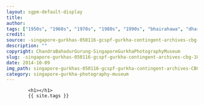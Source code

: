 ```yaml
---
layout: sgpm-default-display
title: 
author: 
tags: ["1950s", "1960s", "1970s", "1980s", "1990s", "bhairahawa", "dharan", "gurkhas", "kathmandu", "nepal", "pokhara", "singapore", "singapore gurkha archive", "singapore gurkha old photographs", "singapore gurkha photography museum", "singapore gurkhas"]
credit: 
source: -singapore-gurkhas-050116-gcspf-gurkha-contingent-archives-cbg-10
description: ""
copyright: ChandraBahadurGurung-SingaporeGurkhaPhotographyMuseum
slug: -singapore-gurkhas-050116-gcspf-gurkha-contingent-archives-cbg-10
date: 2014-10-09
img_path: singapore-gurkhas-050116-gcspf-gurkha-contingent-archives-CBG-10.jpg
category: singapore-gurkha-photography-museum
---
```

	 		

	 		<h1></h1>
	 		{{ site.tags }}
	 		
